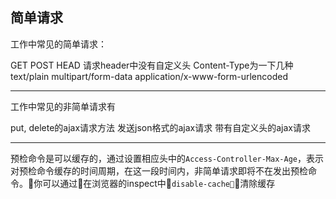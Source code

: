 ## 简单请求

工作中常见的简单请求：

GET
POST
HEAD
请求header中没有自定义头
Content-Type为一下几种
  text/plain
  multipart/form-data
  application/x-www-form-urlencoded


--------------------------------------------

工作中常见的非简单请求有

  put, delete的ajax请求方法
  发送json格式的ajax请求
  带有自定义头的ajax请求


-------------------------------

预检命令是可以缓存的，通过设置相应头中的`Access-Controller-Max-Age`，表示对预检命令缓存的时间周期，在这一段时间内，非简单请求即将不在发出预检命令。你可以通过在浏览器的inspect中`disable-cache`清除缓存